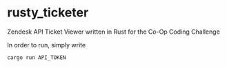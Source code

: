 # rusty_ticketer
Zendesk API Ticket Viewer written in Rust for the Co-Op Coding Challenge

In order to run, simply write
```
cargo run API_TOKEN
```
